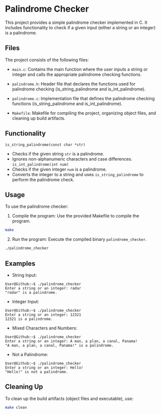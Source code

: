 # Palindrome Checker

This project provides a simple palindrome checker implemented in C. It includes functionality to check if a given input (either a string or an integer) is a palindrome.

## Files
The project consists of the following files:

- `main.c`: Contains the main function where the user inputs a string or integer and calls the appropriate palindrome checking functions.

- `palindrome.h`: Header file that declares the functions used for palindrome checking (is_string_palindrome and is_int_palindrome).

- `palindrome.c`: Implementation file that defines the palindrome checking functions (is_string_palindrome and is_int_palindrome).

- `Makefile`: Makefile for compiling the project, organizing object files, and cleaning up build artifacts.

## Functionality
`is_string_palindrome(const char *str)`
- Checks if the given string `str` is a palindrome.
- Ignores non-alphanumeric characters and case differences.
`is_int_palindrome(int num)`
- Checks if the given integer `num` is a palindrome.
- Converts the integer to a string and uses `is_string_palindrome` to perform the palindrome check.
## Usage
To use the palindrome checker:

1. Compile the program: Use the provided Makefile to compile the program.
```bash
make
```
2. Run the program: Execute the compiled binary `palindrome_checker`.
```bash
./palindrome_checker
```

## Examples
- String Input:
```console
User@Github:~$ ./palindrome_checker 
Enter a string or an integer: radar
"radar" is a palindrome.
```
- Integer Input:
```console
User@Github:~$ ./palindrome_checker 
Enter a string or an integer: 12321
12321 is a palindrome.
```
- Mixed Characters and Numbers:
```console
User@Github:~$ ./palindrome_checker 
Enter a string or an integer: A man, a plan, a canal, Panama!
"A man, a plan, a canal, Panama!" is a palindrome.
```
- Not a Palindrome:
```console
User@Github:~$ ./palindrome_checker 
Enter a string or an integer: Hello!
"Hello!" is not a palindrome.
```
## Cleaning Up
To clean up the build artifacts (object files and executable), use:
```bash
make clean
```